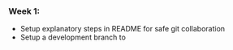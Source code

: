 ### Week 1:
- Setup explanatory steps in README for safe git collaboration
- Setup a development branch to 